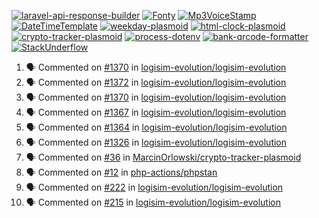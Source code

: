 [![laravel-api-response-builder](https://github-readme-stats.vercel.app/api/pin/?username=MarcinOrlowski&repo=laravel-api-response-builder&theme=default&hide_border=true&title_color=87c9c3&text_color=62696d&icon_color=636a6d&bg_color=30393e)](https://github.com/MarcinOrlowski/laravel-api-response-builder)
[![Fonty](https://github-readme-stats.vercel.app/api/pin/?username=MarcinOrlowski&repo=Fonty&theme=default&hide_border=true&title_color=87c9c3&text_color=62696d&icon_color=636a6d&bg_color=30393e)](https://github.com/MarcinOrlowski/Fonty)
[![Mp3VoiceStamp](https://github-readme-stats.vercel.app/api/pin/?username=MarcinOrlowski&repo=Mp3VoiceStamp&theme=default&hide_border=true&title_color=87c9c3&text_color=62696d&icon_color=636a6d&bg_color=30393e)](https://github.com/MarcinOrlowski/Mp3VoiceStamp)
[![DateTimeTemplate](https://github-readme-stats.vercel.app/api/pin/?username=MarcinOrlowski&repo=DateTimeTemplate&theme=default&hide_border=true&title_color=87c9c3&text_color=62696d&icon_color=636a6d&bg_color=30393e)](https://github.com/MarcinOrlowski/DateTimeTemplate)
[![weekday-plasmoid](https://github-readme-stats.vercel.app/api/pin/?username=MarcinOrlowski&repo=weekday-plasmoid&theme=default&hide_border=true&title_color=87c9c3&text_color=62696d&icon_color=636a6d&bg_color=30393e)](https://github.com/MarcinOrlowski/weekday-plasmoid)
[![html-clock-plasmoid](https://github-readme-stats.vercel.app/api/pin/?username=MarcinOrlowski&repo=html-clock-plasmoid&theme=default&hide_border=true&title_color=87c9c3&text_color=62696d&icon_color=636a6d&bg_color=30393e)](https://github.com/MarcinOrlowski/html-clock-plasmoid)
[![crypto-tracker-plasmoid](https://github-readme-stats.vercel.app/api/pin/?username=MarcinOrlowski&repo=crypto-tracker-plasmoid&theme=default&hide_border=true&title_color=87c9c3&text_color=62696d&icon_color=636a6d&bg_color=30393e)](https://github.com/MarcinOrlowski/crypto-tracker-plasmoid)
[![process-dotenv](https://github-readme-stats.vercel.app/api/pin/?username=MarcinOrlowski&repo=process-dotenv&theme=default&hide_border=true&title_color=87c9c3&text_color=62696d&icon_color=636a6d&bg_color=30393e)](https://github.com/MarcinOrlowski/process-dotenv)
[![bank-qrcode-formatter](https://github-readme-stats.vercel.app/api/pin/?username=MarcinOrlowski&repo=bank-qrcode-formatter&theme=default&hide_border=true&title_color=87c9c3&text_color=62696d&icon_color=636a6d&bg_color=30393e)](https://github.com/MarcinOrlowski/bank-qrcode-formatter)
[![StackUnderflow](https://github-readme-stats.vercel.app/api/pin/?username=MarcinOrlowski&repo=StackUnderflow&theme=default&hide_border=true&title_color=87c9c3&text_color=62696d&icon_color=636a6d&bg_color=30393e)](https://github.com/MarcinOrlowski/StackUnderflow)

<!--START_SECTION:activity-->
1. 🗣 Commented on [#1370](https://github.com/logisim-evolution/logisim-evolution/issues/1370) in [logisim-evolution/logisim-evolution](https://github.com/logisim-evolution/logisim-evolution)
2. 🗣 Commented on [#1372](https://github.com/logisim-evolution/logisim-evolution/issues/1372) in [logisim-evolution/logisim-evolution](https://github.com/logisim-evolution/logisim-evolution)
3. 🗣 Commented on [#1370](https://github.com/logisim-evolution/logisim-evolution/issues/1370) in [logisim-evolution/logisim-evolution](https://github.com/logisim-evolution/logisim-evolution)
4. 🗣 Commented on [#1367](https://github.com/logisim-evolution/logisim-evolution/issues/1367) in [logisim-evolution/logisim-evolution](https://github.com/logisim-evolution/logisim-evolution)
5. 🗣 Commented on [#1364](https://github.com/logisim-evolution/logisim-evolution/issues/1364) in [logisim-evolution/logisim-evolution](https://github.com/logisim-evolution/logisim-evolution)
6. 🗣 Commented on [#1326](https://github.com/logisim-evolution/logisim-evolution/issues/1326) in [logisim-evolution/logisim-evolution](https://github.com/logisim-evolution/logisim-evolution)
7. 🗣 Commented on [#36](https://github.com/MarcinOrlowski/crypto-tracker-plasmoid/issues/36) in [MarcinOrlowski/crypto-tracker-plasmoid](https://github.com/MarcinOrlowski/crypto-tracker-plasmoid)
8. 🗣 Commented on [#12](https://github.com/php-actions/phpstan/issues/12) in [php-actions/phpstan](https://github.com/php-actions/phpstan)
9. 🗣 Commented on [#222](https://github.com/logisim-evolution/logisim-evolution/issues/222) in [logisim-evolution/logisim-evolution](https://github.com/logisim-evolution/logisim-evolution)
10. 🗣 Commented on [#215](https://github.com/logisim-evolution/logisim-evolution/issues/215) in [logisim-evolution/logisim-evolution](https://github.com/logisim-evolution/logisim-evolution)
<!--END_SECTION:activity-->
